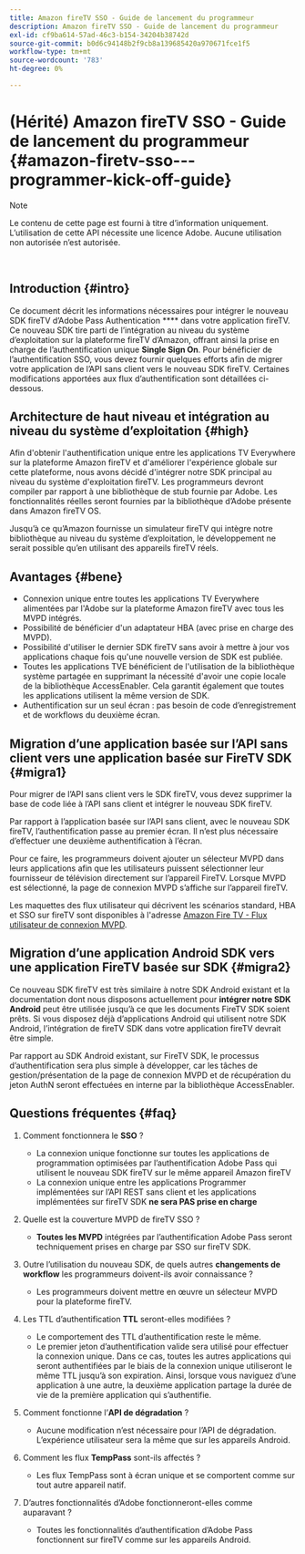 ```yaml
---
title: Amazon fireTV SSO - Guide de lancement du programmeur
description: Amazon fireTV SSO - Guide de lancement du programmeur
exl-id: cf9ba614-57ad-46c3-b154-34204b38742d
source-git-commit: b0d6c94148b2f9cb8a139685420a970671fce1f5
workflow-type: tm+mt
source-wordcount: '783'
ht-degree: 0%

---
```


# (Hérité) Amazon fireTV SSO - Guide de lancement du programmeur {#amazon-firetv-sso---programmer-kick-off-guide}

>[!NOTE]
>
>Le contenu de cette page est fourni à titre d’information uniquement. L’utilisation de cette API nécessite une licence Adobe. Aucune utilisation non autorisée n’est autorisée.

</br>

## Introduction {#intro}

Ce document décrit les informations nécessaires pour intégrer le nouveau SDK fireTV d’Adobe Pass Authentication **** dans votre application fireTV. Ce nouveau SDK tire parti de l’intégration au niveau du système d’exploitation sur la plateforme fireTV d’Amazon, offrant ainsi la prise en charge de l’authentification unique **Single Sign On**. Pour bénéficier de l’authentification SSO, vous devez fournir quelques efforts afin de migrer votre application de l’API sans client vers le nouveau SDK fireTV. Certaines modifications apportées aux flux d’authentification sont détaillées ci-dessous.

## Architecture de haut niveau et intégration au niveau du système d’exploitation {#high}

Afin d&#39;obtenir l&#39;authentification unique entre les applications TV Everywhere sur la plateforme Amazon fireTV et d&#39;améliorer l&#39;expérience globale sur cette plateforme, nous avons décidé d&#39;intégrer notre SDK principal au niveau du système d&#39;exploitation fireTV. Les programmeurs devront compiler par rapport à une bibliothèque de stub fournie par Adobe. Les fonctionnalités réelles seront fournies par la bibliothèque d’Adobe présente dans Amazon fireTV OS.

Jusqu’à ce qu’Amazon fournisse un simulateur fireTV qui intègre notre bibliothèque au niveau du système d’exploitation, le développement ne serait possible qu’en utilisant des appareils fireTV réels.

## Avantages {#bene}

* Connexion unique entre toutes les applications TV Everywhere alimentées par l&#39;Adobe sur la plateforme Amazon fireTV avec tous les MVPD intégrés.
* Possibilité de bénéficier d&#39;un adaptateur HBA (avec prise en charge des MVPD).
* Possibilité d&#39;utiliser le dernier SDK fireTV sans avoir à mettre à jour vos applications chaque fois qu&#39;une nouvelle version de SDK est publiée.
* Toutes les applications TVE bénéficient de l&#39;utilisation de la bibliothèque système partagée en supprimant la nécessité d&#39;avoir une copie locale de la bibliothèque AccessEnabler. Cela garantit également que toutes les applications utilisent la même version de SDK.
* Authentification sur un seul écran : pas besoin de code d’enregistrement et de workflows du deuxième écran.

## Migration d’une application basée sur l’API sans client vers une application basée sur FireTV SDK {#migra1}

Pour migrer de l’API sans client vers le SDK fireTV, vous devez supprimer la base de code liée à l’API sans client et intégrer le nouveau SDK fireTV.

Par rapport à l’application basée sur l’API sans client, avec le nouveau SDK fireTV, l’authentification passe au premier écran. Il n’est plus nécessaire d’effectuer une deuxième authentification à l’écran.

Pour ce faire, les programmeurs doivent ajouter un sélecteur MVPD dans leurs applications afin que les utilisateurs puissent sélectionner leur fournisseur de télévision directement sur l’appareil FireTV. Lorsque MVPD est sélectionné, la page de connexion MVPD s’affiche sur l’appareil fireTV.

Les maquettes des flux utilisateur qui décrivent les scénarios standard, HBA et SSO sur fireTV sont disponibles à l&#39;adresse [Amazon Fire TV - Flux utilisateur de connexion MVPD](https://xd.adobe.com/view/9058288e-4b67-43a1-9d5b-5f76ede6c51e/).

## Migration d’une application Android SDK vers une application FireTV basée sur SDK {#migra2}

Ce nouveau SDK fireTV est très similaire à notre SDK Android existant et la documentation dont nous disposons actuellement pour **intégrer notre SDK Android** <!--http://tve.helpdocsonline.com/android-technical-overview-->peut être utilisée jusqu’à ce que les documents FireTV SDK soient prêts. Si vous disposez déjà d’applications Android qui utilisent notre SDK Android, l’intégration de fireTV SDK dans votre application fireTV devrait être simple.

Par rapport au SDK Android existant, sur FireTV SDK, le processus d’authentification sera plus simple à développer, car les tâches de gestion/présentation de la page de connexion MVPD et de récupération du jeton AuthN seront effectuées en interne par la bibliothèque AccessEnabler.

## Questions fréquentes {#faq}

1. Comment fonctionnera le **SSO** ?

   * La connexion unique fonctionne sur toutes les applications de programmation optimisées par l’authentification Adobe Pass qui utilisent le nouveau SDK fireTV sur le même appareil Amazon fireTV
   * La connexion unique entre les applications Programmer implémentées sur l’API REST sans client et les applications implémentées sur fireTV SDK **ne sera PAS prise en charge**

1. Quelle est la couverture MVPD de fireTV SSO ?

   * **Toutes les MVPD** intégrées par l’authentification Adobe Pass seront techniquement prises en charge par SSO sur fireTV SDK.

1. Outre l’utilisation du nouveau SDK, de quels autres **changements de workflow** les programmeurs doivent-ils avoir connaissance ?

   * Les programmeurs doivent mettre en œuvre un sélecteur MVPD pour la plateforme fireTV.

1. Les TTL d’authentification **TTL** seront-elles modifiées ?

   * Le comportement des TTL d’authentification reste le même.
   * Le premier jeton d’authentification valide sera utilisé pour effectuer la connexion unique. Dans ce cas, toutes les autres applications qui seront authentifiées par le biais de la connexion unique utiliseront le même TTL jusqu’à son expiration. Ainsi, lorsque vous naviguez d’une application à une autre, la deuxième application partage la durée de vie de la première application qui s’authentifie.

1. Comment fonctionne l’**API de dégradation** ?

   * Aucune modification n’est nécessaire pour l’API de dégradation. L’expérience utilisateur sera la même que sur les appareils Android.

1. Comment les flux **TempPass** sont-ils affectés ?

   * Les flux TempPass sont à écran unique et se comportent comme sur tout autre appareil natif.

1. D’autres fonctionnalités d’Adobe fonctionneront-elles comme auparavant ?

   * Toutes les fonctionnalités d’authentification d’Adobe Pass fonctionnent sur fireTV comme sur les appareils Android.
